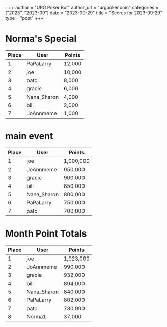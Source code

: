 +++
author = "URG Poker Bot"
author_url = "urgpoker.com"
categories = ["2023", "2023-09"]
date = "2023-09-29"
title = "Scores for 2023-09-29"
type = "post"
+++
# Norma's Special

| Place | User | Points |
|-------|------|--------|
| 1 | PaPaLarry | 12,000 |
| 2 | joe | 10,000 |
| 3 | patc | 8,000 |
| 4 | gracie | 6,000 |
| 5 | Nana_Sharon | 4,000 |
| 6 | bill | 2,000 |
| 7 | JoAnnmeme | 1,000 |

# main event

| Place | User | Points |
|-------|------|--------|
| 1 | joe | 1,000,000 |
| 2 | JoAnnmeme | 950,000 |
| 3 | gracie | 900,000 |
| 4 | bill | 850,000 |
| 5 | Nana_Sharon | 800,000 |
| 6 | PaPaLarry | 750,000 |
| 7 | patc | 700,000 |

# Month Point Totals

| Place | User | Points |
|-------|------|--------|
| 1 | joe | 1,023,000 |
| 2 | JoAnnmeme | 990,000 |
| 3 | gracie | 932,000 |
| 4 | bill | 894,000 |
| 5 | Nana_Sharon | 840,000 |
| 6 | PaPaLarry | 802,000 |
| 7 | patc | 730,000 |
| 8 | Norma1 | 37,000 |
